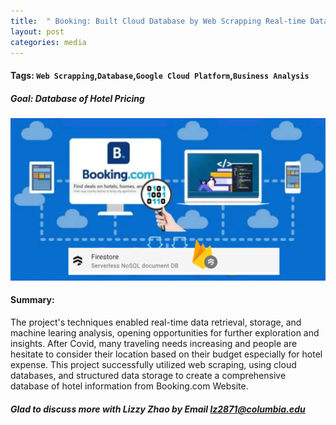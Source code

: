 ```yaml
---
title:  " Booking: Built Cloud Database by Web Scrapping Real-time Data"
layout: post
categories: media
---
```



#### Tags: `Web Scrapping`,`Database`,`Google Cloud Platform`,`Business Analysis`

##### Goal: Database of Hotel Pricing 




![Dashboard](/assets/Book_Hotel_Pricing.png)



#### Summary: 
The project's techniques enabled real-time data retrieval, storage, and machine learing analysis, opening opportunities for further exploration and insights.
After Covid, many traveling needs increasing and people are hesitate to consider their location based on their budget especially for hotel expense. This project successfully utilized web scraping, using cloud databases, and structured data storage to create a comprehensive database of hotel information from Booking.com Website.  

##### Glad to discuss more with Lizzy Zhao by Email lz2871@columbia.edu  ####
